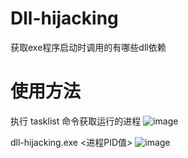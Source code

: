 # Dll-hijacking
获取exe程序启动时调用的有哪些dll依赖

# 使用方法
执行 tasklist 命令获取运行的进程
![image](https://github.com/user-attachments/assets/70ea34da-3e29-44f6-8f54-a04647ae0fbe)

dll-hijacking.exe <进程PID值> 
![image](https://github.com/user-attachments/assets/08d06b19-034a-4d1c-b37b-5ced1ec80ba9)
